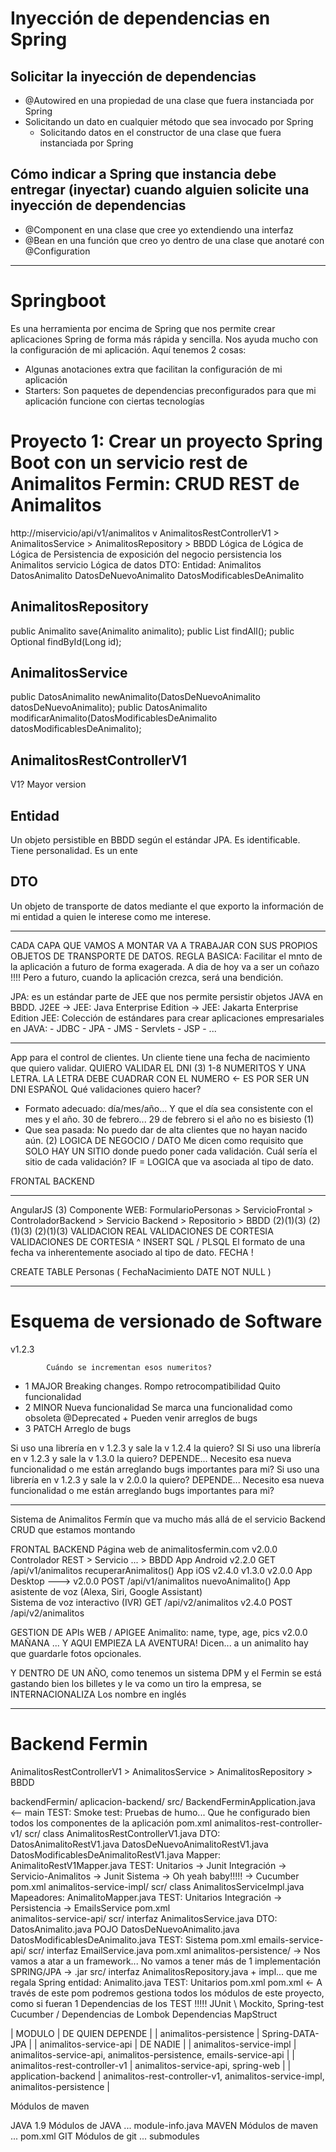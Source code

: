 
# Inyección de dependencias en Spring

## Solicitar la inyección de dependencias

- @Autowired en una propiedad de una clase que fuera instanciada por Spring
- Solicitando un dato en cualquier método que sea invocado por Spring
  - Solicitando datos en el constructor de una clase que fuera instanciada por Spring

## Cómo indicar a Spring que instancia debe entregar (inyectar) cuando alguien solicite una inyección de dependencias

- @Component en una clase que cree yo extendiendo una interfaz
- @Bean en una función que creo yo dentro de una clase que anotaré con @Configuration

---

# Springboot

Es una herramienta por encima de Spring que nos permite crear aplicaciones Spring de forma más rápida y sencilla.
Nos ayuda mucho con la configuración de mi aplicación.
Aquí tenemos 2 cosas:
- Algunas anotaciones extra que facilitan la configuración de mi aplicación
- Starters: Son paquetes de dependencias preconfigurados para que mi aplicación funcione con ciertas tecnologías

# Proyecto 1: Crear un proyecto Spring Boot con un servicio rest de Animalitos Fermin: CRUD REST de Animalitos

http://miservicio/api/v1/animalitos
    v
 AnimalitosRestControllerV1 > AnimalitosService > AnimalitosRepository > BBDD
 Lógica de                    Lógica de             Lógica de              Persistencia de
 exposición del               negocio               persistencia           los Animalitos
 servicio                                                                       Lógica de datos
                                DTO:                  Entidad: Animalitos
                                    DatosAnimalito
                                    DatosDeNuevoAnimalito
                                    DatosModificablesDeAnimalito

## AnimalitosRepository

public Animalito save(Animalito animalito);
public List<Animalito> findAll();
public Optional<Animalito> findById(Long id);

## AnimalitosService

public DatosAnimalito newAnimalito(DatosDeNuevoAnimalito datosDeNuevoAnimalito); 
public DatosAnimalito modificarAnimalito(DatosModificablesDeAnimalito datosModificablesDeAnimalito); 

## AnimalitosRestControllerV1

V1? Mayor version

## Entidad

Un objeto persistible en BBDD según el estándar JPA. Es identificable. Tiene personalidad. Es un ente

## DTO

Un objeto de transporte de datos mediante el que exporto la información de mi entidad a quien le interese como me interese.

---

CADA CAPA QUE VAMOS A MONTAR VA A TRABAJAR CON SUS PROPIOS OBJETOS DE TRANSPORTE DE DATOS. REGLA BASICA:
Facilitar el mnto de la aplicación a futuro de forma exagerada.
A dia de hoy va a ser un coñazo !!!! Pero a futuro, cuando la aplicación crezca, será una bendición.

JPA: es un estándar parte de JEE que nos permite persistir objetos JAVA en BBDD.
J2EE -> JEE: Java Enterprise Edition -> JEE: Jakarta Enterprise Edition
JEE: Colección de estándares para crear aplicaciones empresariales en JAVA:
    - JDBC
    - JPA
    - JMS
    - Servlets
    - JSP
    - ...

---

App para el control de clientes. Un cliente tiene una fecha de nacimiento que quiero validar. QUIERO VALIDAR EL DNI (3) 1-8 NUMERITOS Y UNA LETRA.
LA LETRA DEBE CUADRAR CON EL NUMERO <- ES POR SER UN DNI ESPAÑOL
Qué validaciones quiero hacer?
- Formato adecuado: día/mes/año... Y que el día sea consistente con el mes y el año. 30 de febrero... 29 de febrero si el año no es bisiesto (1)
- Que sea pasada: No puedo dar de alta clientes que no hayan nacido aún.                                                                     (2)
    LOGICA DE NEGOCIO  / DATO
Me dicen como requisito que SOLO HAY UN SITIO donde puedo poner cada validación. 
Cuál sería el sitio de cada validación? IF = LOGICA que va asociada al tipo de dato.

FRONTAL                                                BACKEND
----------------------------------------------------   -----------------------------------------------------------
AngularJS                                                                       (3)
Componente WEB: FormularioPersonas  > ServicioFrontal > ControladorBackend  > Servicio Backend > Repositorio > BBDD
                (2)(1)(3)                                                     (2)(1)(3)                        (2)(1)(3) VALIDACION REAL 
                VALIDACIONES DE CORTESIA                                      VALIDACIONES DE CORTESIA          ^ INSERT SQL / PLSQL
El formato de una fecha va inherentemente asociado al tipo de dato. FECHA !

CREATE TABLE Personas (
    FechaNacimiento DATE NOT NULL
)

---

# Esquema de versionado de Software

v1.2.3

            Cuándo se incrementan esos numeritos?
- 1 MAJOR       Breaking changes. Rompo retrocompatibilidad
                    Quito funcionalidad
- 2 MINOR       Nueva funcionalidad
                Se marca una funcionalidad como obsoleta @Deprecated
                    + Pueden venir arreglos de bugs
- 3 PATCH       Arreglo de bugs


Si uso una librería en v 1.2.3 y sale la v 1.2.4 la quiero? SI
Si uso una librería en v 1.2.3 y sale la v 1.3.0 la quiero? DEPENDE... Necesito esa nueva funcionalidad o me están arreglando bugs importantes para mi?
Si uso una librería en v 1.2.3 y sale la v 2.0.0 la quiero? DEPENDE... Necesito esa nueva funcionalidad o me están arreglando bugs importantes para mi?

---
Sistema de Animalitos Fermín que va mucho más allá de el servicio Backend CRUD que estamos montando

FRONTAL                                                         BACKEND
Página web de animalitosfermin.com   v2.0.0                       Controlador REST            > Servicio          ...        > BBDD
App Android                          v2.2.0                       GET /api/v1/animalitos        recuperarAnimalitos()
App iOS                              v2.4.0                             v1.3.0                            v2.0.0
App Desktop       --->               v2.0.0                       POST /api/v1/animalitos       nuevoAnimalito()
App asistente de voz (Alexa, Siri, Google Assistant)                                                    
Sistema de voz interactivo (IVR)                                  GET /api/v2/animalitos
                                                                        v2.4.0
                                                                  POST /api/v2/animalitos

GESTION DE APIs WEB / APIGEE
                                                                                                       Animalito: name, type, age, pics
                                                                                                        v2.0.0
MAÑANA ... Y AQUI EMPIEZA LA AVENTURA!
Dicen... a un animalito hay que guardarle fotos opcionales.

Y DENTRO DE UN AÑO, como tenemos un sistema DPM y el Fermin se está gastando bien los billetes y le va como un tiro la empresa, se INTERNACIONALIZA
Los nombre en inglés

---

# Backend Fermin

AnimalitosRestControllerV1 > AnimalitosService > AnimalitosRepository > BBDD

backendFermin/
    aplicacion-backend/
        src/
            BackendFerminApplication.java <-- main
            TEST:   Smoke test: Pruebas de humo... 
                    Que he configurado bien todos los componentes de la aplicación
        pom.xml
    animalitos-rest-controller-v1/
        scr/
            class AnimalitosRestControllerV1.java
            DTO:    DatosAnimalitoRestV1.java
                    DatosDeNuevoAnimalitoRestV1.java
                    DatosModificablesDeAnimalitoRestV1.java
            Mapper: AnimalitoRestV1Mapper.java
            TEST:   Unitarios                               -> Junit
                    Integración -> Servicio-Animalitos      -> Junit
                    Sistema -> Oh yeah baby!!!!!            -> Cucumber
        pom.xml
    animalitos-service-impl/
        scr/
            class AnimalitosServiceImpl.java
            Mapeadores: AnimalitoMapper.java
            TEST:  Unitarios
                   Integración -> Persistencia
                               -> EmailsService
        pom.xml   
    animalitos-service-api/
        scr/
            interfaz AnimalitosService.java
            DTO:    DatosAnimalito.java                 POJO
                    DatosDeNuevoAnimalito.java
                    DatosModificablesDeAnimalito.java
            TEST:   Sistema
        pom.xml
    emails-service-api/
        scr/
            interfaz EmailService.java
        pom.xml
    animalitos-persistence/ -> Nos vamos a atar a un framework... No vamos a tener más de 1 implementación SPRING/JPA -> .jar
        src/
            interfaz AnimalitosRepository.java + impl... que me regala Spring
            entidad: Animalito.java
            TEST: Unitarios
        pom.xml
    pom.xml <- A través de este pom podremos gestiona todos los módulos de este proyecto, como si fueran 1
        Dependencias de los TEST !!!!!
            JUnit    \ Mockito, Spring-test
            Cucumber /
        Dependencias de Lombok
        Dependencias MapStruct

| MODULO                         | DE QUIEN DEPENDE |
| animalitos-persistence         | Spring-DATA-JPA  |
| animalitos-service-api         | DE NADIE         |
| animalitos-service-impl        | animalitos-service-api, animalitos-persistence, emails-service-api |
| animalitos-rest-controller-v1  | animalitos-service-api, spring-web  |
| application-backend            | animalitos-rest-controller-v1, animalitos-service-impl, animalitos-persistence |


Módulos de maven

JAVA 1.9 Módulos de JAVA ... module-info.java
MAVEN Módulos de maven ... pom.xml
GIT Módulos de git ... submodules
